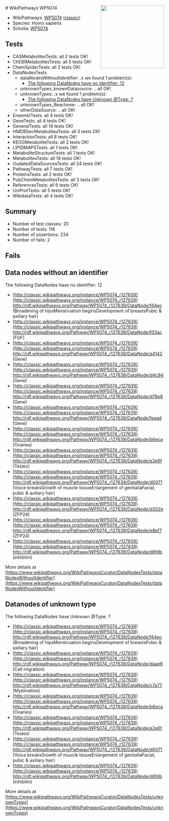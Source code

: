 <img style="float: right; width: 200px" src="https://upload.wikimedia.org/wikipedia/commons/thumb/8/83/Wplogo_with_text_500.png/640px-Wplogo_with_text_500.png" />
# WikiPathways WP5074

* WikiPathways: [WP5074](https://wikipathways.org/pathways/WP5074) ([classic](https://classic.wikipathways.org/instance/WP5074))
* Species: Homo sapiens
* Scholia: [WP5074](https://scholia.toolforge.org/wikipathways/WP5074)
## Tests
* CASMetabolitesTests: all 2 tests OK!
* ChEBIMetabolitesTests: all 5 tests OK!
* ChemSpiderTests: all 2 tests OK!
* DataNodesTests
    * dataNodesWithoutIdentifier: .x we found 1 problem(s):
        * [The following DataNodes have no identifier: 12](#8792c492)
    * unknownTypes_knownDatasource: .. all OK!
    * unknownTypes: .x we found 1 problem(s):
        * [The following DataNodes have Unknown @Type: 7](#839973e5)
    * unknownTypes_Reactome: .. all OK!
    * otherDataSource: .. all OK!
* EnsemblTests: all 4 tests OK!
* GeneTests: all 4 tests OK!
* GeneralTests: all 14 tests OK!
* HMDBSecMetabolitesTests: all 3 tests OK!
* InteractionTests: all 8 tests OK!
* KEGGMetaboliteTests: all 2 tests OK!
* LIPIDMAPSTests: all 1 tests OK!
* MetaboliteStructureTests: all 1 tests OK!
* MetabolitesTests: all 14 tests OK!
* OudatedDataSourcesTests: all 24 tests OK!
* PathwayTests: all 7 tests OK!
* ProteinsTests: all 2 tests OK!
* PubChemMetabolitesTests: all 3 tests OK!
* ReferencesTests: all 6 tests OK!
* UniProtTests: all 5 tests OK!
* WikidataTests: all 4 tests OK!


## Summary

* Number of test classes: 20
* Number of tests: 116
* Number of assertions: 234
* Number of fails: 2

## Fails

<a name="8792c492" />

## Data nodes without an identifier

The following DataNodes have no identifier: 12

* [http://classic.wikipathways.org/instance/WP5074_r127639](http://classic.wikipathways.org/instance/WP5074_r127639) http://rdf.wikipathways.org/Pathway/WP5074_r127639/DataNode/f44ec (Broadening of hipsMenstruation beginsDevelopment of breastsPubic & axiliary hair)
* [http://classic.wikipathways.org/instance/WP5074_r127639](http://classic.wikipathways.org/instance/WP5074_r127639) http://rdf.wikipathways.org/Pathway/WP5074_r127639/DataNode/f03ac (FGF)
* [http://classic.wikipathways.org/instance/WP5074_r127639](http://classic.wikipathways.org/instance/WP5074_r127639) http://rdf.wikipathways.org/Pathway/WP5074_r127639/DataNode/a4142 (Gene)
* [http://classic.wikipathways.org/instance/WP5074_r127639](http://classic.wikipathways.org/instance/WP5074_r127639) http://rdf.wikipathways.org/Pathway/WP5074_r127639/DataNode/d4c94 (Gene)
* [http://classic.wikipathways.org/instance/WP5074_r127639](http://classic.wikipathways.org/instance/WP5074_r127639) http://rdf.wikipathways.org/Pathway/WP5074_r127639/DataNode/d78e6 (Gene)
* [http://classic.wikipathways.org/instance/WP5074_r127639](http://classic.wikipathways.org/instance/WP5074_r127639) http://rdf.wikipathways.org/Pathway/WP5074_r127639/DataNode/feaad (Gene)
* [http://classic.wikipathways.org/instance/WP5074_r127639](http://classic.wikipathways.org/instance/WP5074_r127639) http://rdf.wikipathways.org/Pathway/WP5074_r127639/DataNode/b6eca (Ovaries)
* [http://classic.wikipathways.org/instance/WP5074_r127639](http://classic.wikipathways.org/instance/WP5074_r127639) http://rdf.wikipathways.org/Pathway/WP5074_r127639/DataNode/e2e6f (Testes)
* [http://classic.wikipathways.org/instance/WP5074_r127639](http://classic.wikipathways.org/instance/WP5074_r127639) http://rdf.wikipathways.org/Pathway/WP5074_r127639/DataNode/d0071 (Voice breaksGrowth of muscle tissueEnlargement of genitaliaFacial, pubic & axiliary hair)
* [http://classic.wikipathways.org/instance/WP5074_r127639](http://classic.wikipathways.org/instance/WP5074_r127639) http://rdf.wikipathways.org/Pathway/WP5074_r127639/DataNode/d302e (ZFP24)
* [http://classic.wikipathways.org/instance/WP5074_r127639](http://classic.wikipathways.org/instance/WP5074_r127639) http://rdf.wikipathways.org/Pathway/WP5074_r127639/DataNode/e8ef7 (ZFP24)
* [http://classic.wikipathways.org/instance/WP5074_r127639](http://classic.wikipathways.org/instance/WP5074_r127639) http://rdf.wikipathways.org/Pathway/WP5074_r127639/DataNode/d6fdb (inhibitin)


More details at [https://www.wikipathways.org/WikiPathwaysCurator/DataNodesTests/dataNodesWithoutIdentifier](https://www.wikipathways.org/WikiPathwaysCurator/DataNodesTests/dataNodesWithoutIdentifier)

<a name="839973e5" />

## Datanodes of unknown type

The following DataNodes have Unknown @Type: 7

* [http://classic.wikipathways.org/instance/WP5074_r127639](http://classic.wikipathways.org/instance/WP5074_r127639) http://rdf.wikipathways.org/Pathway/WP5074_r127639/DataNode/f44ec (Broadening of hipsMenstruation beginsDevelopment of breastsPubic & axiliary hair)
* [http://classic.wikipathways.org/instance/WP5074_r127639](http://classic.wikipathways.org/instance/WP5074_r127639) http://rdf.wikipathways.org/Pathway/WP5074_r127639/DataNode/daae6 (Cell migration)
* [http://classic.wikipathways.org/instance/WP5074_r127639](http://classic.wikipathways.org/instance/WP5074_r127639) http://rdf.wikipathways.org/Pathway/WP5074_r127639/DataNode/c7a77 (Myelination)
* [http://classic.wikipathways.org/instance/WP5074_r127639](http://classic.wikipathways.org/instance/WP5074_r127639) http://rdf.wikipathways.org/Pathway/WP5074_r127639/DataNode/b6eca (Ovaries)
* [http://classic.wikipathways.org/instance/WP5074_r127639](http://classic.wikipathways.org/instance/WP5074_r127639) http://rdf.wikipathways.org/Pathway/WP5074_r127639/DataNode/e2e6f (Testes)
* [http://classic.wikipathways.org/instance/WP5074_r127639](http://classic.wikipathways.org/instance/WP5074_r127639) http://rdf.wikipathways.org/Pathway/WP5074_r127639/DataNode/d0071 (Voice breaksGrowth of muscle tissueEnlargement of genitaliaFacial, pubic & axiliary hair)
* [http://classic.wikipathways.org/instance/WP5074_r127639](http://classic.wikipathways.org/instance/WP5074_r127639) http://rdf.wikipathways.org/Pathway/WP5074_r127639/DataNode/d6fdb (inhibitin)


More details at [https://www.wikipathways.org/WikiPathwaysCurator/DataNodesTests/unknownTypes](https://www.wikipathways.org/WikiPathwaysCurator/DataNodesTests/unknownTypes)

